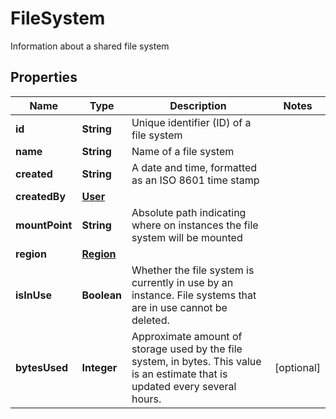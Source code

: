 

# FileSystem

Information about a shared file system

## Properties

| Name | Type | Description | Notes |
|------------ | ------------- | ------------- | -------------|
|**id** | **String** | Unique identifier (ID) of a file system |  |
|**name** | **String** | Name of a file system |  |
|**created** | **String** | A date and time, formatted as an ISO 8601 time stamp |  |
|**createdBy** | [**User**](User.md) |  |  |
|**mountPoint** | **String** | Absolute path indicating where on instances the file system will be mounted |  |
|**region** | [**Region**](Region.md) |  |  |
|**isInUse** | **Boolean** | Whether the file system is currently in use by an instance. File systems that are in use cannot be deleted. |  |
|**bytesUsed** | **Integer** | Approximate amount of storage used by the file system, in bytes. This value is an estimate that is updated every several hours. |  [optional] |



